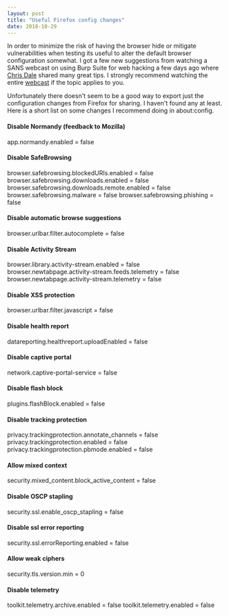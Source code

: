 ```yaml
---
layout: post
title: "Useful Firefox config changes"
date: 2018-10-29
---
```


In order to minimize the risk of having the browser hide or mitigate vulnerabilities when testing its useful to alter the default browser configuration somewhat.
I got a few new suggestions from watching a SANS webcast on using Burp Suite for web hacking a few days ago where [Chris Dale](https://twitter.com/chrisadale) shared many great tips.
I strongly recommend watching the entire [webcast](https://www.sans.org/webcasts/web-hacking-burp-suite-deep-dive-burp-suites-functionality-pen-testers-108860) if the topic applies to you.

Unfortunately there doesn't seem to be a good way to export just the configuration changes from Firefox for sharing. I haven't found any at least.  
Here is a short list on some changes I recommend doing in about:config.

#### Disable Normandy (feedback to Mozilla)
app.normandy.enabled = false 

#### Disable SafeBrowsing
browser.safebrowsing.blockedURIs.enabled = false
browser.safebrowsing.downloads.enabled = false
browser.safebrowsing.downloads.remote.enabled = false
browser.safebrowsing.malware = false
browser.safebrowsing.phishing = false

#### Disable automatic browse suggestions
browser.urlbar.filter.autocomplete = false

#### Disable Activity Stream
browser.library.activity-stream.enabled = false
browser.newtabpage.activity-stream.feeds.telemetry = false
browser.newtabpage.activity-stream.telemetry = false

#### Disable XSS protection
browser.urlbar.filter.javascript = false

#### Disable health report
datareporting.healthreport.uploadEnabled = false

#### Disable captive portal
network.captive-portal-service = false

#### Disable flash block
plugins.flashBlock.enabled = false

#### Disable tracking protection
privacy.trackingprotection.annotate_channels = false
privacy.trackingprotection.enabled = false
privacy.trackingprotection.pbmode.enabled = false

#### Allow mixed context
security.mixed_content.block_active_content = false

#### Disable OSCP stapling
security.ssl.enable_oscp_stapling = false

#### Disable ssl error reporting
security.ssl.errorReporting.enabled = false

#### Allow weak ciphers
security.tls.version.min = 0

#### Disable telemetry
toolkit.telemetry.archive.enabled = false
toolkit.telemetry.enabled = false





